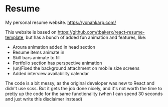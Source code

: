 # Resume
My personal resume website. https://yonahkarp.com/

This website is based on https://github.com/tbakerx/react-resume-template, but has a bunch of added fun animation and features, like:
- Aroura animation added in head section
- Resume items animate in
- Skill bars animate to fill
- Portfolio section has perspective animation
- (un)Fixed the background attachment on mobile size screens
- Added interview availability calendar 


The code is a bit messy, as the original developer was new to React and didn't use scss. But it gets the job done nicely, and it's not worth the time to pretty up the code for the same functionality (when I can spend 30 seconds and just write this disclaimer instead)
